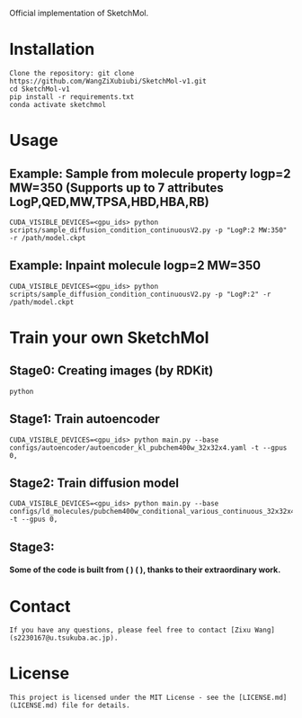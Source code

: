 Official implementation of SketchMol.

# Installation
	Clone the repository: git clone https://github.com/WangZiXubiubi/SketchMol-v1.git
	cd SketchMol-v1
	pip install -r requirements.txt
	conda activate sketchmol
 
# Usage 
## Example: Sample from molecule property logp=2 MW=350 (Supports up to 7 attributes LogP,QED,MW,TPSA,HBD,HBA,RB)
	CUDA_VISIBLE_DEVICES=<gpu_ids> python scripts/sample_diffusion_condition_continuousV2.py -p "LogP:2 MW:350" -r /path/model.ckpt
## Example: Inpaint molecule logp=2 MW=350
	CUDA_VISIBLE_DEVICES=<gpu_ids> python scripts/sample_diffusion_condition_continuousV2.py -p "LogP:2" -r /path/model.ckpt

# Train your own SketchMol
## Stage0: Creating images (by RDKit)
	python 
## Stage1: Train autoencoder 
	CUDA_VISIBLE_DEVICES=<gpu_ids> python main.py --base configs/autoencoder/autoencoder_kl_pubchem400w_32x32x4.yaml -t --gpus 0,
## Stage2: Train diffusion model
	CUDA_VISIBLE_DEVICES=<gpu_ids> python main.py --base configs/ld_molecules/pubchem400w_conditional_various_continuous_32x32x4.yaml -t --gpus 0,
## Stage3: 

#### Some of the code is built from ( ) ( ), thanks to their extraordinary work.

# Contact
	If you have any questions, please feel free to contact [Zixu Wang](s2230167@u.tsukuba.ac.jp).

# License
	This project is licensed under the MIT License - see the [LICENSE.md](LICENSE.md) file for details.
